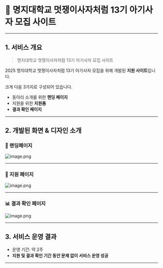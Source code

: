 # 🦁 명지대학교 멋쟁이사자처럼 13기 아기사자 모집 사이트

---

## 1. 서비스 개요

> 명지대학교 멋쟁이사자처럼 13기 아기사자 모집 사이트

2025 명지대학교 멋쟁이사자처럼 13기 아기사자 모집을 위해 개발된 **지원 사이트**입니다.  

크게 다음 3가지로 구성되어 있습니다.
- 동아리 소개를 위한 **랜딩 페이지**
- 지원을 위한 **지원폼**
- **결과 확인 페이지**

---

## 2. 개발된 화면 & 디자인 소개

### 🎉 랜딩페이지

![image.png](attachment:dd3b312f-a4a4-4c37-b9d9-92ed71dae43b:image.png)


---

### 📝 지원 페이지

![image.png](attachment:8e106c66-292d-46ce-94ad-b5cc8d479f2b:image.png)


---

### 📊 결과 확인 페이지

![image.png](attachment:70d24684-622b-4ba6-90c7-2f8599f845ef:image.png)

---

## 3. 서비스 운영 결과

- 운영 기간: 약 2주  
- **지원 및 결과 확인 기간 동안 문제 없이 서비스 운영 성공**

---
